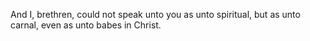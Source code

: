 And I, brethren, could not speak unto you as unto spiritual, but as unto carnal, even as unto babes in Christ.
